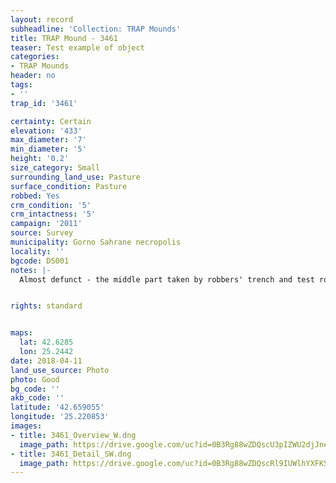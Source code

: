 ```yaml
---
layout: record
subheadline: 'Collection: TRAP Mounds'
title: TRAP Mound - 3461
teaser: Test example of object
categories:
- TRAP Mounds
header: no
tags:
- ''
trap_id: '3461'

certainty: Certain
elevation: '433'
max_diameter: '7'
min_diameter: '5'
height: '0.2'
size_category: Small
surrounding_land_use: Pasture
surface_condition: Pasture
robbed: Yes
crm_condition: '5'
crm_intactness: '5'
campaign: '2011'
source: Survey
municipality: Gorno Sahrane necropolis
locality: ''
bgcode: DS001
notes: |-
  Almost defunct - the middle part taken by robbers' trench and test robbers' trench's around the mound.


rights: standard


maps:
  lat: 42.6285
  lon: 25.2442
date: 2018-04-11
land_use_source: Photo
photo: Good
bg_code: ''
akb_code: ''
latitude: '42.659055'
longitude: '25.220853'
images:
- title: 3461_Overview_W.dng
  image_path: https://drive.google.com/uc?id=0B3Rg88wZDQscU3pIZWU2djJneWc
- title: 3461_Detail_SW.dng
  image_path: https://drive.google.com/uc?id=0B3Rg88wZDQscRl9IUWlhYXFKSjA
---
```

